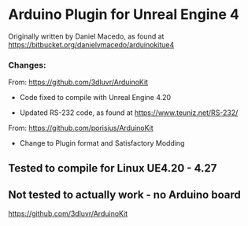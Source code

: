 # Arduino Plugin for Unreal Engine 4

Originally written by Daniel Macedo, as found at https://bitbucket.org/danielvmacedo/arduinokitue4

### Changes:

From: https://github.com/3dluvr/ArduinoKit
- Code fixed to compile with Unreal Engine 4.20

- Updated RS-232 code, as found at https://www.teuniz.net/RS-232/ 

From: https://github.com/porisius/ArduinoKit
- Change to Plugin format and Satisfactory Modding

## Tested to compile for Linux UE4.20 - 4.27

## Not tested to actually work - no Arduino board
https://github.com/3dluvr/ArduinoKit